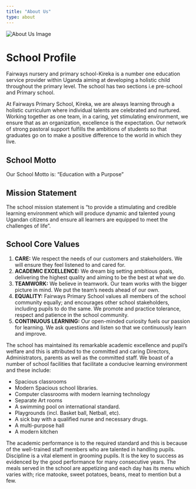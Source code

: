 ```yaml
---
title: "About Us"
type: about
---
```

   ![About Us Image](/img/about1.webp)
# School Profile

Fairways nursery and primary school-Kireka is a number one education service provider within Uganda aiming at developing a holistic child throughout the primary level. The school has two sections i.e pre-school and Primary school.

At Fairways Primary School, Kireka, we are always learning through a holistic curriculum where individual talents are celebrated and nurtured. Working together as one team, in a caring, yet stimulating environment, we ensure that as an organization, excellence is the expectation. Our network of strong pastoral support fulfills the ambitions of students so that graduates go on to make a positive difference to the world in which they live.

## School Motto
Our School Motto is: “Education with a Purpose”

## Mission Statement
The school mission statement is “to provide a stimulating and credible learning environment which will produce dynamic and talented young Ugandan citizens and ensure all learners are equipped to meet the challenges of life”.

## School Core Values
1. **CARE:** We respect the needs of our customers and stakeholders. We will ensure they feel listened to and cared for.
2. **ACADEMIC EXCELLENCE:** We dream big setting ambitious goals, delivering the highest quality and aiming to be the best at what we do.
3. **TEAMWORK:** We believe in teamwork. Our team works with the bigger picture in mind. We put the team’s needs ahead of our own.
4. **EQUALITY:** Fairways Primary School values all members of the school community equally; and encourages other school stakeholders, including pupils to do the same. We promote and practice tolerance, respect and patience in the school community.
5. **CONTINUOUS LEARNING:** Our open-minded curiosity fuels our passion for learning. We ask questions and listen so that we continuously learn and improve.

The school has maintained its remarkable academic excellence and pupil’s welfare and this is attributed to the committed and caring Directors, Administrators, parents as well as the committed staff. We boast of a number of school facilities that facilitate a conducive learning environment and these include:

- Spacious classrooms
- Modern Spacious school libraries.
- Computer classrooms with modern learning technology
- Separate Art rooms
- A swimming pool on international standard.
- Playgrounds (incl. Basket ball, Netball, etc).
- A sick bay with a qualified nurse and necessary drugs.
- A multi-purpose hall
- A modern kitchen

The academic performance is to the required standard and this is because of the well-trained staff members who are talented in handling pupils. Discipline is a vital element in grooming pupils. It is the key to success as evidenced by the good performance for many consecutive years. The meals served in the school are appetizing and each day has its menu which varies with; rice matooke, sweet potatoes, beans, meat to mention but a few.
